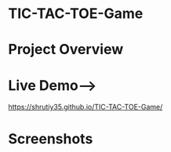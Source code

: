 # TIC-TAC-TOE-Game

# Project Overview

# Live Demo-->
 https://shrutiy35.github.io/TIC-TAC-TOE-Game/


# Screenshots
